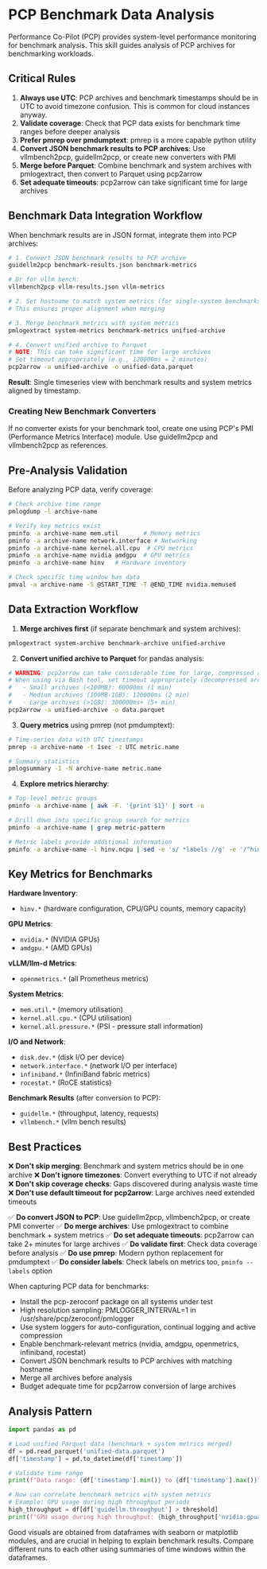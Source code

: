 # PCP Benchmark Data Analysis

Performance Co-Pilot (PCP) provides system-level performance monitoring for benchmark analysis. This skill guides analysis of PCP archives for benchmarking workloads.

## Critical Rules

1. **Always use UTC**: PCP archives and benchmark timestamps should be in UTC to avoid timezone confusion.  This is common for cloud instances anyway.
2. **Validate coverage**: Check that PCP data exists for benchmark time ranges before deeper analysis
3. **Prefer pmrep over pmdumptext**: pmrep is a more capable python utility
4. **Convert JSON benchmark results to PCP archives**: Use vllmbench2pcp, guidellm2pcp, or create new converters with PMI
5. **Merge before Parquet**: Combine benchmark and system archives with pmlogextract, then convert to Parquet using pcp2arrow
6. **Set adequate timeouts**: pcp2arrow can take significant time for large archives

## Benchmark Data Integration Workflow

When benchmark results are in JSON format, integrate them into PCP archives:

```bash
# 1. Convert JSON benchmark results to PCP archive
guidellm2pcp benchmark-results.json benchmark-metrics

# Or for vllm bench:
vllmbench2pcp vllm-results.json vllm-metrics

# 2. Set hostname to match system metrics (for single-system benchmarks)
# This ensures proper alignment when merging

# 3. Merge benchmark metrics with system metrics
pmlogextract system-metrics benchmark-metrics unified-archive

# 4. Convert unified archive to Parquet
# NOTE: This can take significant time for large archives
# Set timeout appropriately (e.g., 120000ms = 2 minutes)
pcp2arrow -a unified-archive -o unified-data.parquet
```

**Result**: Single timeseries view with benchmark results and system metrics aligned by timestamp.

### Creating New Benchmark Converters

If no converter exists for your benchmark tool, create one using PCP's PMI (Performance Metrics Interface) module.  Use guidellm2pcp and vllmbench2pcp as references.

## Pre-Analysis Validation

Before analyzing PCP data, verify coverage:

```bash
# Check archive time range
pmlogdump -l archive-name

# Verify key metrics exist
pminfo -a archive-name mem.util       # Memory metrics
pminfo -a archive-name network.interface # Networking
pminfo -a archive-name kernel.all.cpu  # CPU metrics
pminfo -a archive-name nvidia amdgpu  # GPU metrics
pminfo -a archive-name hinv   # Hardware inventory

# Check specific time window has data
pmval -a archive-name -S @START_TIME -T @END_TIME nvidia.memused
```

## Data Extraction Workflow

1. **Merge archives first** (if separate benchmark and system archives):
```bash
pmlogextract system-archive benchmark-archive unified-archive
```

2. **Convert unified archive to Parquet** for pandas analysis:
```bash
# WARNING: pcp2arrow can take considerable time for large, compressed archives
# When using via Bash tool, set timeout appropriately (decompressed archives):
#   - Small archives (<100MB): 60000ms (1 min)
#   - Medium archives (100MB-1GB): 120000ms (2 min)
#   - Large archives (>1GB): 300000ms+ (5+ min)
pcp2arrow -a unified-archive -o data.parquet
```

3. **Query metrics** using pmrep (not pmdumptext):
```bash
# Time-series data with UTC timestamps
pmrep -a archive-name -t 1sec -z UTC metric.name

# Summary statistics
pmlogsummary -I -N archive-name metric.name
```

4. **Explore metrics hierarchy**:
```bash
# Top-level metric groups
pminfo -a archive-name | awk -F. '{print $1}' | sort -u

# Drill down into specific group search for metrics
pminfo -a archive-name | grep metric-pattern

# Metric labels provide additional information
pminfo -a archive-name -l hinv.ncpu | sed -e 's/ *labels //g' -e '/^hinv/d' | jq
```

## Key Metrics for Benchmarks

**Hardware Inventory**:
- `hinv.*` (hardware configuration, CPU/GPU counts, memory capacity)

**GPU Metrics**:
- `nvidia.*` (NVIDIA GPUs)
- `amdgpu.*` (AMD GPUs)

**vLLM/llm-d Metrics**:
- `openmetrics.*` (all Prometheus metrics)

**System Metrics**:
- `mem.util.*` (memory utilisation)
- `kernel.all.cpu.*` (CPU utilisation)
- `kernel.all.pressure.*` (PSI - pressure stall information)

**I/O and Network**:
- `disk.dev.*` (disk I/O per device)
- `network.interface.*` (network I/O per interface)
- `infiniband.*` (InfiniBand fabric metrics)
- `rocestat.*` (RoCE statistics)

**Benchmark Results** (after conversion to PCP):
- `guidellm.*` (throughput, latency, requests)
- `vllmbench.*` (vllm bench results)

## Best Practices

❌ **Don't skip merging**: Benchmark and system metrics should be in one archive
❌ **Don't ignore timezones**: Convert everything to UTC if not already
❌ **Don't skip coverage checks**: Gaps discovered during analysis waste time
❌ **Don't use default timeout for pcp2arrow**: Large archives need extended timeouts

✅ **Do convert JSON to PCP**: Use guidellm2pcp, vllmbench2pcp, or create PMI converter
✅ **Do merge archives**: Use pmlogextract to combine benchmark + system metrics
✅ **Do set adequate timeouts**: pcp2arrow can take 2+ minutes for large archives
✅ **Do validate first**: Check data coverage before analysis
✅ **Do use pmrep**: Modern python replacement for pmdumptext
✅ **Do consider labels**: Check labels on metrics too, `pminfo --labels` option

When capturing PCP data for benchmarks:
- Install the pcp-zeroconf package on all systems under test
- High resolution sampling: PMLOGGER_INTERVAL=1 in /usr/share/pcp/zeroconf/pmlogger
- Use system loggers for auto-configuration, continual logging and active compression
- Enable benchmark-relevant metrics (nvidia, amdgpu, openmetrics, infiniband, rocestat)
- Convert JSON benchmark results to PCP archives with matching hostname
- Merge all archives before analysis
- Budget adequate time for pcp2arrow conversion of large archives

## Analysis Pattern

```python
import pandas as pd

# Load unified Parquet data (benchmark + system metrics merged)
df = pd.read_parquet('unified-data.parquet')
df['timestamp'] = pd.to_datetime(df['timestamp'])

# Validate time range
print(f"Data range: {df['timestamp'].min()} to {df['timestamp'].max()}")

# Now can correlate benchmark metrics with system metrics
# Example: GPU usage during high throughput periods
high_throughput = df[df['guidellm.throughput'] > threshold]
print(f"GPU usage during high throughput: {high_throughput['nvidia.gpuactive'].mean()}")
```

Good visuals are obtained from dataframes with seaborn or matplotlib modules, and are crucial in helping to explain benchmark results.  Compare different runs to each other using summaries of time windows within the dataframes.
